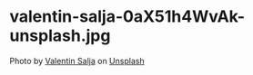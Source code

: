 # valentin-salja-0aX51h4WvAk-unsplash.jpg

<span>Photo by <a href="https://unsplash.com/@valentinsalja?utm_source=unsplash&amp;utm_medium=referral&amp;utm_content=creditCopyText">Valentin Salja</a> on <a href="https://unsplash.com/s/photos/thinking?utm_source=unsplash&amp;utm_medium=referral&amp;utm_content=creditCopyText">Unsplash</a></span>
